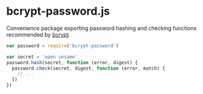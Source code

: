 bcrypt-password.js
==================

Convenience package exporting password hashing and checking functions recommended by [bcrypt][bcrypt].

```javascript
var password = require('bcrypt-password')

var secret = 'open sesame'
password.hash(secret, function (error, digest) {
  password.check(secret, digest, function (error, match) {
    // ...
  })
})
```

[bcrypt]: https://www.npmjs.com/package/bcrypt
